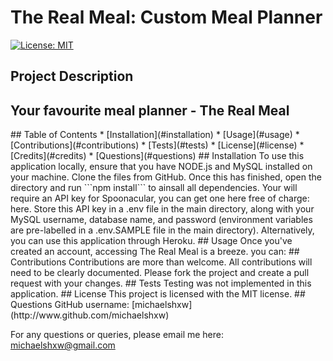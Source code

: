 # The Real Meal: Custom Meal Planner
  [![License: MIT](https://img.shields.io/badge/License-MIT-yellow.svg)](https://opensource.org/licenses/MIT)
  ## Project Description
  <h2>Your favourite meal planner - The Real Meal</h2>
  ## Table of Contents
  * [Installation](#installation)  
  * [Usage](#usage)
  * [Contributions](#contributions)
  * [Tests](#tests)
  * [License](#license)
  * [Credits](#credits)
  * [Questions](#questions)
  ## Installation 
  To use this application locally, ensure that you have NODE.js and MySQL installed on your machine. Clone the files from GitHub. Once this has finished, open the directory and run ```npm install``` to ainsall all dependencies. Your will require an API key for Spoonacular, you can get one here free of charge: here. Store this API key in a .env file in the main directory, along with your MySQL username, database name, and password (environment variables are pre-labelled in a .env.SAMPLE file in the main directory). Alternatively, you can use this application through Heroku.
  ## Usage
  Once you've created an account, accessing The Real Meal is a breeze. you can:
  ## Contributions
  Contributions are more than welcome. All contributions will need to be clearly documented. Please fork the project and create a pull request with your changes. 
  ## Tests 
  Testing was not implemented in this application.
  ## License
  This project is licensed with the MIT license.
  ## Questions
  GitHub username: [michaelshxw](http://www.github.com/michaelshxw)

  For any questions or queries, please email me here: [michaelshxw@gmail.com](mailto:michaelshxw@gmail.com)